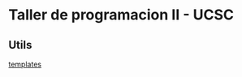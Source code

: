# Taller de programacion II - UCSC

## Utils

[templates](https://ncduy0303.github.io/Competitive-Programming/)
